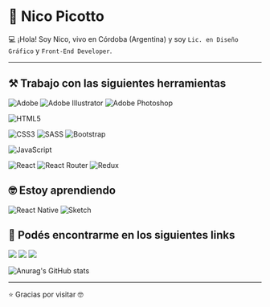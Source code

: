 <h1>🧔 Nico Picotto </h1>

💻 ¡Hola! Soy Nico, vivo en Córdoba (Argentina) y soy `Lic. en Diseño Gráfico` y `Front-End Developer`.

---

<h2>⚒️ Trabajo con las siguientes herramientas</h2>

![Adobe](https://img.shields.io/badge/adobesuite-%23FF0000.svg?style=for-the-badge&logo=adobe&logoColor=white)
![Adobe Illustrator](https://img.shields.io/badge/illustrator-%23FF9A00.svg?style=for-the-badge&logo=adobeillustrator&logoColor=white)
![Adobe Photoshop](https://img.shields.io/badge/photoshop-%2331A8FF.svg?style=for-the-badge&logo=adobephotoshop&logoColor=white)

![HTML5](https://img.shields.io/badge/html5-%23E34F26.svg?style=for-the-badge&logo=html5&logoColor=white)

![CSS3](https://img.shields.io/badge/css3-%231572B6.svg?style=for-the-badge&logo=css3&logoColor=white)
![SASS](https://img.shields.io/badge/SASS-hotpink.svg?style=for-the-badge&logo=SASS&logoColor=white)
![Bootstrap](https://img.shields.io/badge/bootstrap-%23563D7C.svg?style=for-the-badge&logo=bootstrap&logoColor=white)

![JavaScript](https://img.shields.io/badge/javascript-%23323330.svg?style=for-the-badge&logo=javascript&logoColor=%23F7DF1E)

![React](https://img.shields.io/badge/react-%2320232a.svg?style=for-the-badge&logo=react&logoColor=%2361DAFB)
![React Router](https://img.shields.io/badge/React_Router-CA4245?style=for-the-badge&logo=react-router&logoColor=white)
![Redux](https://img.shields.io/badge/redux-%23593d88.svg?style=for-the-badge&logo=redux&logoColor=white)

<h2>🤓 Estoy aprendiendo</h2>

![React Native](https://img.shields.io/badge/react_native-%2320232a.svg?style=for-the-badge&logo=react&logoColor=%2361DAFB)
![Sketch](https://img.shields.io/badge/Sketch-FFB387?style=for-the-badge&logo=sketch&logoColor=black)

<h2>📍 Podés encontrarme en los siguientes links</h2>

 <a href="(https://www.behance.net/nicolaspicotto"><img src="https://img.shields.io/badge/Behance-1769ff?style=for-the-badge&logo=behance&logoColor=white" /></a>
 <a href="https://www.linkedin.com/in/nicopicotto/"><img src="https://img.shields.io/badge/linkedin-%230077B5.svg?&style=for-the-badge&logo=linkedin&logoColor=white" /></a>
 <a href="https://www.instagram.com/npicotto"><img src="https://img.shields.io/badge/instagram-%23E4405F.svg?style=for-the-badge&logo=Instagram&logoColor=white" /></a>

![Anurag's GitHub stats](https://github-readme-stats.vercel.app/api?username=nicopicotto&show_icons=true&theme=dark)

---
:star: Gracias por visitar :nerd_face:
